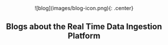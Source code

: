 <center> ![blog](images/blog-icon.png){: .center} 

## Blogs about the Real Time Data Ingestion Platform
</center>   
